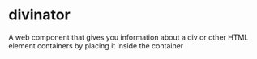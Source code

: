 # divinator
A web component that gives you information about a div or other HTML element containers by placing it inside the container
